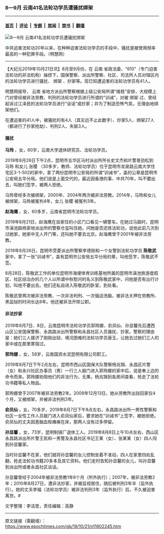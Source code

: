 ### 8—9月 云南41名法轮功学员遭骚扰绑架

---

#### [首页](../../../..?n11602245) &nbsp;|&nbsp; [评论](../../../../../epoch-comment?n11602245) &nbsp;|&nbsp; [专题](../../../../../epoch-special?n11602245) &nbsp;|&nbsp; [禁闻](../../../../../epoch-news?n11602245) &nbsp;|&nbsp; [禁书](../../../../../books?n11602245) &nbsp;|&nbsp; [翻墙](https://github.com/gfw-breaker/nogfw/blob/master/README.md?n11602245)


<div><img alt="8—9月 云南41名法轮功学员遭骚扰绑架" class="attachment-djy_600_400 size-djy_600_400 wp-post-image" src="https://i.epochtimes.com/assets/uploads/2018/08/011-1.jpg"/>
<div class="caption">
 <p>
  中共迫害法轮功20年以来，在种种迫害法轮功学员的手段中，骚扰是被使用频率最高的一种犯罪手段。（明慧网）
 </p>
</div></div><hr/><div class="post_content" id="artbody" itemprop="articleBody">
 <!-- article content begin -->
 <p>
  【大纪元2019年10月21日讯】8月至9月份，在
  <ok href="https://www.epochtimes.com/gb/tag/%E4%BA%91%E5%8D%97.html">
   云南
  </ok>
  省政法委、“610”（专门迫害法轮功的非法机构）操控下，国保警察、派出所警察、社区、司法所人员对辖区内的法轮功学员进行骚扰、
  <ok href="https://www.epochtimes.com/gb/tag/%E7%BB%91%E6%9E%B6.html">
   绑架
  </ok>
  、抄家等。现已知遭迫害的法轮功学员有41人。
 </p>
 <p>
  明慧网报导，
  <ok href="https://www.epochtimes.com/gb/tag/%E4%BA%91%E5%8D%97.html">
   云南
  </ok>
  省地方派出所警察根据上级公安局所谓“维稳”安排，大规模上门对曾经被非法劳教、判刑的法轮功学员进行所谓的“训诫”，对被
  <ok href="https://www.epochtimes.com/gb/tag/%E7%BB%91%E6%9E%B6.html">
   绑架
  </ok>
  过、曾经起诉过江泽民的法轮功学员进行“谈话”或抄家；并为了制造恐怖气氛，无理由地绑架他们。
 </p>
 <p>
  在遭迫害的41人中，被骚扰的有4人（其实远不止此数字）、抄家5人、绑架27人（都进行了抄家抢劫）、判刑2人、失联3人。
 </p>
 <h4>
  骚扰
 </h4>
 <p>
  <strong>
   <ok href="https://www.epochtimes.com/gb/tag/%E9%A9%AC%E7%8E%B2.html">
    马玲
   </ok>
  </strong>
  ，女，60岁，云南大学退休研究员、法轮功学员。
 </p>
 <p>
  2019年8月26日下午2点，昆明市五华区马村派出所所长史文杰和片警普劲松到
  <ok href="https://www.epochtimes.com/gb/tag/%E9%A9%AC%E7%8E%B2.html">
   马玲
  </ok>
  和女儿
  <ok href="https://www.epochtimes.com/gb/tag/%E5%BC%A0%E7%A8%B7.html">
   张稷
  </ok>
  （30多岁，教师、法轮功学员）位于昆明市龙泉路云南大学住宅区3-1-502的家中，拿了两份昆明市公安局的所谓“训诫书”，盖的公章是昆明市公安局五华分局。他们说是上面交代的，最近因香港的事、中共70年，叫不要出去，叫她们签字，被两人拒绝。
 </p>
 <p>
  马玲曾经多次被绑架，2000年、2004年两次被非法劳教。2014年，马玲和女儿被绑架，马玲被冤判4年，女儿
  <ok href="https://www.epochtimes.com/gb/tag/%E5%BC%A0%E7%A8%B7.html">
   张稷
  </ok>
  被冤判3年。
 </p>
 <p>
  <strong>
   赵海鹰
  </strong>
  ，女，60多岁，云南省昆明市法轮功学员。
 </p>
 <p>
  2019年8月21日，赵海鹰在自家住的小区门口看见一辆警车。在她过马路时，昆明市滇池路杨家地派出所的警察仓玺叫住她，问她是否还炼法轮功，说他此前几次到过她家，她家中无人开门等，还叫她不要去北京。赵海鹰曾于2001年被非法劳教。
 </p>
 <p>
  2019年8月26日，昆明市茭菱派出所警察李德刚和一个女警到法轮功学员
  <strong>
   陈敬武
  </strong>
  家中，拿了一张“训诫书”，盖有昆明市公安局五华分局的章，叫他签字，陈敬武不签。
 </p>
 <p>
  8月28日，陈敬武工作的单位昆明市海埂体育训练基地所属的昆明市滇池旅游度假区、社区综治办的几个人以所谓中秋慰问的名义到陈敬武家中，问他是否有出行计划，叫他不要出去。他们还私自进入陈敬武的卧室，到处看。
 </p>
 <p>
  陈敬武曾两次被非法劳教、一次非法判刑、一次强迫洗脑，被非法关押在劳教所、黑监狱的时间长达8年。他还被非法开除公职。
 </p>
 <h4>
  非法抄家
 </h4>
 <p>
  2019年8月7日、8日，云南昆明市法轮功学员郭玲娜、俞凤仙、孙显馨先后遭西山区公安国保警察、永昌路派出所警察和永昌社区人员骚扰、抄家。警察的理由是：她们三人接济了刚刚出狱、境况困难的法轮功学员唐玉，让她去过她们三人的家中或在那里寄宿过。
 </p>
 <p>
  <strong>
   郭玲娜
  </strong>
  ，女，58岁，云南国资水泥昆明有限公司职工。
 </p>
 <p>
  2019年8月7日下午2点左右，昆明市西山区国保大队警察杨兆锦、永昌区片警（女）和永兴社区办事员（男）一行三人敲门进入郭玲娜的家中后，说是奉上边的命令而来。郭玲娜劝阻他们的非法行为，无果。杨兆锦到各房间查看，抢走了法轮功书籍等私人物品。
 </p>
 <p>
  郭玲娜曾于2007年被非法劳教2年。2009年12月13日，她从劳教所出狱回家仅4个月，又被绑架，并被非法判刑3年。
 </p>
 <p>
  <strong>
   俞凤仙
  </strong>
  ，女，70多岁，2019年8月7日下午8点左右，永昌路派出所一男性警察和社区一女性工作人员敲门进入俞凤仙家后，要求她在“训诫书”上签字，被她拒绝。俞凤仙的丈夫因患脑血栓瘫痪在床，那两人没有过多停留。
 </p>
 <p>
  <strong>
   孙显馨
  </strong>
  ，女，73岁，昆明制镜厂退休工人。2019年8月8日上午10点左右，西山区永昌路派出所片警王凯和一男警及永昌社区书记王某（女）、张某某（女）四人闯到孙显馨家。
 </p>
 <p>
  当时孙显馨不在家，他们就将孙显馨的女儿控制坐着不准动，四人在家里四处乱翻，抢走法轮功书籍20多本及其它资料。他们走时告知孙显馨的女儿，叫孙显馨到派出所或者永昌社区谈话。
 </p>
 <p>
  孙显馨曾经于2004年被非法劳教1年6个月（所外执行）；2007年，被非法劳教2年；2010年8月27日，遭非法抄家，并被监视居住，随后被判刑3年半（监外执行）。她的丈夫李福（法轮功学员）被非法判刑3年（监外执行）后，不久被迫害离世。#
 </p>
 <p>
  文字整理：李洁思，责任编辑：高静
 </p>
 <!-- article content end -->
 <div id="below_article_ad">
 </div>
</div>


---

原文链接（需翻墙）：https://www.epochtimes.com/gb/19/10/21/n11602245.htm